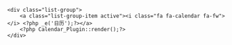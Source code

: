 <?php if (class_exists("Calendar_Plugin")): ?>
    <div class="list-group">
        <a class="list-group-item active"><i class="fa fa-calendar fa-fw"></i> <?php _e('日历');?></a>
        <?php Calendar_Plugin::render();?>
    </div>
<?php endif;?>
